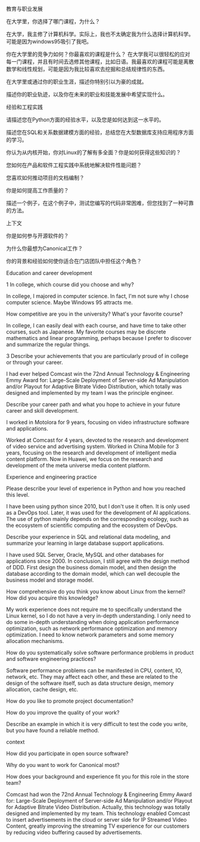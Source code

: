教育与职业发展

在大学里，你选择了哪门课程，为什么？

在大学，我主修了计算机科学。实际上，我也不太确定我为什么选择计算机科学。可能是因为windows95吸引了我吧。

你在大学里的竞争力如何？你最喜欢的课程是什么？
在大学我可以很轻松的应对每一门课程，并且有时间去选修其他课程，比如日语。我最喜欢的课程可能是离散数学和线性规划，可能是因为我比较喜欢去挖掘和总结规律性的东西。


在大学里或通过你的职业生涯，描述你特别引以为豪的成就。


描述你的职业轨迹，以及你在未来的职业和技能发展中希望实现什么。



经验和工程实践



请描述您在Python方面的经验水平，以及您是如何达到这一水平的。

描述您在SQL和关系数据建模方面的经验，总结您在大型数据库支持应用程序方面的学习。

你认为从内核开始，你对Linux的了解有多全面？你是如何获得这些知识的？

您如何在产品和软件工程实践中系统地解决软件性能问题？

您喜欢如何推动项目的文档编制？

你是如何提高工作质量的？

描述一个例子，在这个例子中，测试您编写的代码非常困难，但您找到了一种可靠的方法。


上下文


你是如何参与开源软件的？

为什么你最想为Canonical工作？

你的背景和经验如何使你适合在门店团队中担任这个角色？

Education and career development



1 In college, which course did you choose and why?



In college, I majored in computer science. In fact, I'm not sure why I chose computer science. Maybe Windows 95 attracts me.



How competitive are you in the university? What's your favorite course?

In college, I can easily deal with each course, and have time to take other courses, such as Japanese. My favorite courses may be discrete mathematics and linear programming, perhaps because I prefer to discover and summarize the regular things.




3 Describe your achievements that you are particularly proud of in college or through your career.

I had ever helped Comcast win the 72nd Annual Technology & Engineering Emmy Award for: Large-Scale Deployment of Server-side Ad Manipulation and/or Playout for Adaptive Bitrate Video Distribution, which totally was designed and implemented by my team I was the principle engineer.



Describe your career path and what you hope to achieve in your future career and skill development.



I worked in Motolora for 9 years, focusing on video infrastructure software and applications.

Worked at Comcast for 4 years, devoted to the research and development of video service and advertising system. Worked in China Mobile for 3 years, focusing on the research and development of intelligent media content platform. Now in Huawei, we focus on the research and development of the meta universe media content platform.




Experience and engineering practice



Please describe your level of experience in Python and how you reached this level.

I have been using python since 2010, but I don't use it often. It is only used as a DevOps tool. Later, it was used for the development of AI applications. The use of python mainly depends on the corresponding ecology, such as the ecosystem of scientific computing and the ecosystem of DevOps.



Describe your experience in SQL and relational data modeling, and summarize your learning in large database support applications.

I have used SQL Server, Oracle, MySQL and other databases for applications since 2000. In conclusion, I still agree with the design method of DDD. First design the business domain model, and then design the database according to the domain model, which can well decouple the business model and storage model.



How comprehensive do you think you know about Linux from the kernel? How did you acquire this knowledge?

My work experience does not require me to specifically understand the Linux kernel, so I do not have a very in-depth understanding. I only need to do some in-depth understanding when doing application performance optimization, such as network performance optimization and memory optimization. I need to know network parameters and some memory allocation mechanisms.



How do you systematically solve software performance problems in product and software engineering practices?

Software performance problems can be manifested in CPU, content, IO, network, etc. They may affect each other, and these are related to the design of the software itself, such as data structure design, memory allocation, cache design, etc.



How do you like to promote project documentation?




How do you improve the quality of your work?




Describe an example in which it is very difficult to test the code you write, but you have found a reliable method.





context





How did you participate in open source software?




Why do you want to work for Canonical most?




How does your background and experience fit you for this role in the store team?


Comcast had won the 72nd Annual Technology & Engineering Emmy Award for: 
Large-Scale Deployment of Server-side Ad Manipulation and/or Playout for Adaptive Bitrate Video Distribution.
Actually, this technology was totally designed and implemented by my team.
This technology enabled Comcast to insert advertisements in the cloud or server side for IP Streamed Video 
Content, greatly improving the streaming TV experience for our customers by reducing video buffering caused by advertisements.
